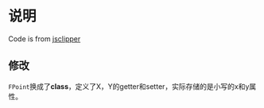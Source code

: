 # 说明
Code is from [jsclipper](https://sourceforge.net/projects/jsclipper/)

## 修改
`FPoint`换成了**class**，定义了X，Y的getter和setter，实际存储的是小写的x和y属性。